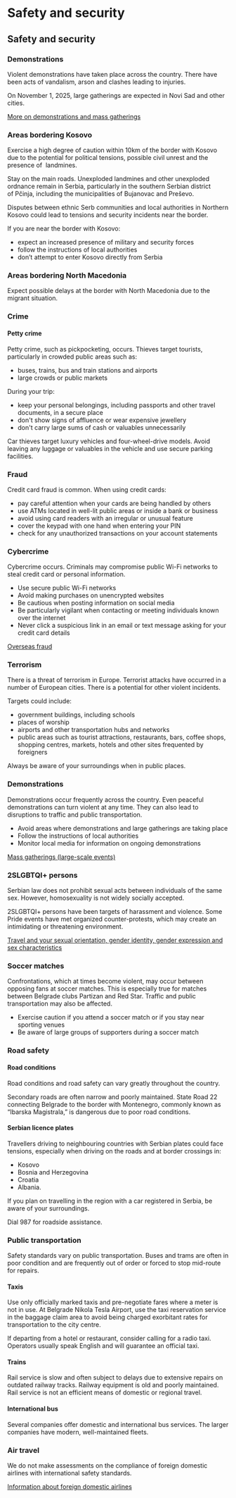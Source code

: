 # Safety and security

## Safety and security

### Demonstrations

Violent demonstrations have taken place across the country. There have been acts of vandalism, arson and clashes leading to injuries.

On November 1, 2025, large gatherings are expected in Novi Sad and other cities.

[More on demonstrations and mass gatherings](#demonstrations)

### Areas bordering Kosovo

Exercise a high degree of caution within 10km of the border with Kosovo due to the potential for political tensions, possible civil unrest and the presence of  landmines.

Stay on the main roads. Unexploded landmines and other unexploded ordnance remain in Serbia, particularly in the southern Serbian district of Pčinja, including the municipalities of Bujanovac and Preševo.

Disputes between ethnic Serb communities and local authorities in Northern Kosovo could lead to tensions and security incidents near the border.

If you are near the border with Kosovo:

* expect an increased presence of military and security forces
* follow the instructions of local authorities
* don’t attempt to enter Kosovo directly from Serbia

### Areas bordering North Macedonia

Expect possible delays at the border with North Macedonia due to the migrant situation.

### Crime

#### Petty crime

Petty crime, such as pickpocketing, occurs. Thieves target tourists, particularly in crowded public areas such as:

* buses, trains, bus and train stations and airports
* large crowds or public markets

During your trip:

* keep your personal belongings, including passports and other travel documents, in a secure place
* don't show signs of affluence or wear expensive jewellery
* don't carry large sums of cash or valuables unnecessarily

Car thieves target luxury vehicles and four-wheel-drive models. Avoid leaving any luggage or valuables in the vehicle and use secure parking facilities.

### Fraud

Credit card fraud is common. When using credit cards:

* pay careful attention when your cards are being handled by others
* use ATMs located in well-lit public areas or inside a bank or business
* avoid using card readers with an irregular or unusual feature
* cover the keypad with one hand when entering your PIN
* check for any unauthorized transactions on your account statements

### Cybercrime

Cybercrime occurs. Criminals may compromise public Wi-Fi networks to steal credit card or personal information.

* Use secure public Wi-Fi networks
* Avoid making purchases on unencrypted websites
* Be cautious when posting information on social media
* Be particularly vigilant when contacting or meeting individuals known over the internet
* Never click a suspicious link in an email or text message asking for your credit card details

[Overseas fraud](https://travel.gc.ca/travelling/health-safety/overseas-fraud)

### Terrorism

There is a threat of terrorism in Europe. Terrorist attacks have occurred in a number of European cities. There is a potential for other violent incidents.

Targets could include:

* government buildings, including schools
* places of worship
* airports and other transportation hubs and networks
* public areas such as tourist attractions, restaurants, bars, coffee shops, shopping centres, markets, hotels and other sites frequented by foreigners

Always be aware of your surroundings when in public places.

### Demonstrations

Demonstrations occur frequently across the country. Even peaceful demonstrations can turn violent at any time. They can also lead to disruptions to traffic and public transportation.

* Avoid areas where demonstrations and large gatherings are taking place
* Follow the instructions of local authorities
* Monitor local media for information on ongoing demonstrations

[Mass gatherings (large-scale events)](https://travel.gc.ca/travelling/health-safety/mass-gatherings)

### 2SLGBTQI+ persons

Serbian law does not prohibit sexual acts between individuals of the same sex. However, homosexuality is not widely socially accepted.

2SLGBTQI+ persons have been targets of harassment and violence. Some Pride events have met organized counter-protests, which may create an intimidating or threatening environment.

[Travel and your sexual orientation, gender identity, gender expression and sex characteristics](https://travel.gc.ca/travelling/health-safety/lgbt-travel)

### Soccer matches

Confrontations, which at times become violent, may occur between opposing fans at soccer matches. This is especially true for matches between Belgrade clubs Partizan and Red Star. Traffic and public transportation may also be affected.

* Exercise caution if you attend a soccer match or if you stay near sporting venues
* Be aware of large groups of supporters during a soccer match

### Road safety

#### Road conditions

Road conditions and road safety can vary greatly throughout the country.

Secondary roads are often narrow and poorly maintained. State Road 22 connecting Belgrade to the border with Montenegro, commonly known as “Ibarska Magistrala,” is dangerous due to poor road conditions.

#### Serbian licence plates

Travellers driving to neighbouring countries with Serbian plates could face tensions, especially when driving on the roads and at border crossings in:

* Kosovo
* Bosnia and Herzegovina
* Croatia
* Albania.

If you plan on travelling in the region with a car registered in Serbia, be aware of your surroundings.

Dial 987 for roadside assistance.

### Public transportation

Safety standards vary on public transportation. Buses and trams are often in poor condition and are frequently out of order or forced to stop mid-route for repairs.

#### Taxis

Use only officially marked taxis and pre-negotiate fares where a meter is not in use. At Belgrade Nikola Tesla Airport, use the taxi reservation service in the baggage claim area to avoid being charged exorbitant rates for transportation to the city centre.

If departing from a hotel or restaurant, consider calling for a radio taxi. Operators usually speak English and will guarantee an official taxi.

#### Trains

Rail service is slow and often subject to delays due to extensive repairs on outdated railway tracks. Railway equipment is old and poorly maintained. Rail service is not an efficient means of domestic or regional travel.

#### International bus

Several companies offer domestic and international bus services. The larger companies have modern, well-maintained fleets.

### Air travel

We do not make assessments on the compliance of foreign domestic airlines with international safety standards.

[Information about foreign domestic airlines](https://travel.gc.ca/air/in-flight-safety#other)